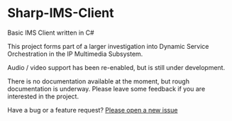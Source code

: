 Sharp-IMS-Client
================

Basic IMS Client written in C#

This project forms part of a larger investigation into Dynamic Service Orchestration in the IP Multimedia Subsystem.

Audio / video support has been re-enabled, but is still under development.

There is no documentation available at the moment, but rough documentation is underway. Please leave some feedback if you are interested in the project.

Have a bug or a feature request? [Please open a new issue](https://github.com/richardspiers/Sharp-IMS-Client/issues)